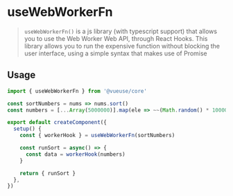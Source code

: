 # useWebWorkerFn

> `useWebWorkerFn()` is a js library (with typescript support) that allows you to use the Web Worker Web API, through React Hooks. This library allows you to run the expensive function without blocking the user interface, using a simple syntax that makes use of Promise



## Usage

```jsx
import { useWebWorkerFn } from '@vueuse/core'

const sortNumbers = nums => nums.sort()
const numbers = [...Array(5000000)].map(ele => ~~(Math.random() * 1000000))

export default createComponent({
  setup() {
    const { workerHook } = useWebWorkerFn(sortNumbers)

    const runSort = async() => {
      const data = workerHook(numbers)
    }

    return { runSort }
  },
})
```
